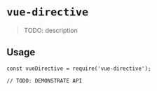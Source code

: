 # `vue-directive`

> TODO: description

## Usage

```
const vueDirective = require('vue-directive');

// TODO: DEMONSTRATE API
```
